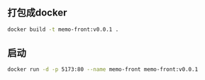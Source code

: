 # 

## 打包成docker

```bash
docker build -t memo-front:v0.0.1 .
```

## 启动


```bash
docker run -d -p 5173:80 --name memo-front memo-front:v0.0.1
```
